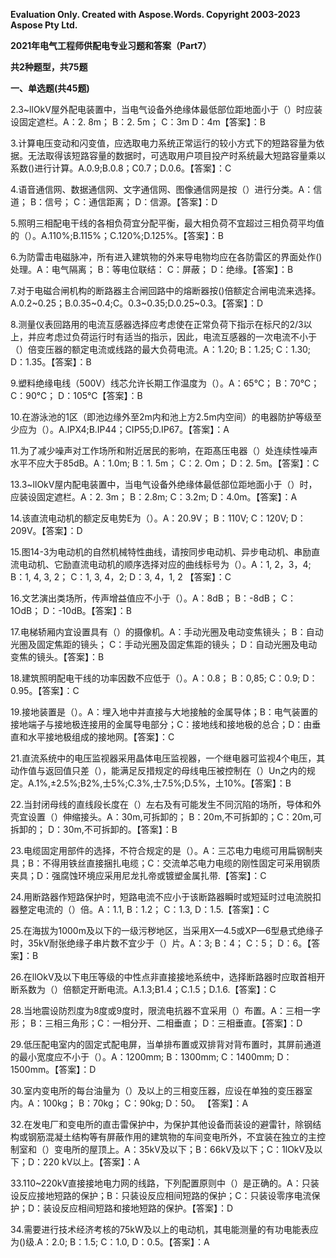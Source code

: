 ﻿**Evaluation Only. Created with Aspose.Words. Copyright 2003-2023 Aspose Pty Ltd.**

**2021年电气工程师供配电专业习题和答案（Part7）**

**共2种题型，共75题**

**一、单选题(共45题)**

2\.3~llOkV屋外配电装置中，当电气设备外绝缘体最低部位距地面小于（）时应装设固定遮栏。A：2. 8m； B：2. 5m； C：3m D：4m【答案】：B

3\.计算电压变动和闪变值，应选取电力系统正常运行的较小方式下的短路容量为依据。无法取得该短路容量的数据时，可选取用户项目投产时系统最大短路容量乘以系数()进行计算。A.0.9;B.0.8；C0.7；D.0.6。【答案】：C

4\.语音通信网、数据通信网、文字通信网、图像通信网是按（）进行分类。A：信道； B：信号； C：通信距离； D：信源。【答案】：D

5\.照明三相配电干线的各相负荷宜分配平衡，最大相负荷不宜超过三相负荷平均值的（）。A.110%;B.115%；C.120%;D.125%。【答案】：B

6\.为防雷击电磁脉冲，所有进入建筑物的外来导电物均应在各防雷区的界面处作()处理。A：电气隔离； B：等电位联结： C：屏蔽； D：绝缘。【答案】：B

7\.对于电磁合闸机构的断路器主合闸回路中的熔断器按()倍额定合闸电流来选择。A.0.2~0.25；B.0.35~0.4;C。0.3~0.35;D.0.25~0.3。【答案】：D

8\.测量仪表回路用的电流互感器选择应考虑使在正常负荷下指示在标尺的2/3以上，并应考虑过负荷运行时有适当的指示，因此，电流互感器的一次电流不小于（）倍变压器的额定电流或线路的最大负荷电流。A：1.20; B：1.25; C：1.30; D：1.35。【答案】：B

9\.塑料绝缘电线（500V）线芯允许长期工作温度为（）。A：65℃； B：70℃； C：90℃； D：105℃【答案】：B

10\.在游泳池的1区（即池边缘外至2m内和池上方2.5m内空间）的电器防护等级至少应为（）。A.IPX4;B.IP44；CIP55;D.IP67。【答案】：A

11\.为了减少噪声对工作场所和附近居民的影响，在距髙压电器（）处连续性噪声水平不应大于85dB。A：1.0m; B：1. 5m； C：2. Om； D：2. 5m。【答案】：C

13\.3~llOkV屋内配电装置中，当电气设备外绝缘体最低部位距地面小于（）时，应装设固定遮栏。A：2. 3m； B：2.8m; C：3.2m; D：4.0m。【答案】：A

14\.该直流电动机的额定反电势E为（）。A：20.9V； B：110V; C：120V; D：209V。【答案】：D

15\.图14-3为电动机的自然机械特性曲线，请按同步电动机、异步电动机、串励直流电动机、它励直流电动机的顺序选择对应的曲线标号为（）。A：1, 2，3，4; B：1, 4, 3, 2； C：1, 3, 4，2; D：3, 4，1, 2 【答案】：C

16\.文艺演出类场所，传声增益值应不小于（）。A：8dB； B：-8dB； C：1OdB； D：-10dB。【答案】：B

17\.电梯轿厢内宜设置具有（）的摄像机。A：手动光圈及电动变焦镜头； B：自动光圏及固定焦距的镜头； C：手动光圈及固定焦距的镜头； D：自动光圈及电动变焦的镜头。【答案】：B

18\.建筑照明配电干线的功率因数不应低于（）。A：0.8； B：0,85; C：0.9; D：0.95。【答案】：C

19\.接地装置是（）。A：埋入地中并直接与大地接触的金属导体；B：电气装置的接地端子与接地极连接用的金属导电部分；C：接地线和接地极的总合；D：由垂直和水平接地极组成的接地网。【答案】：C

21\.直流系统中的电压监视器采用晶体电压监视器，一个继电器可监视4个电压，其动作值与返回值只差（），能满足反措规定的母线电压被控制在（）Un之内的规定。A.1%,±2.5%;B2%,士5%;C.3%,士7.5%;D.5%，土10%。【答案】：B

22\.当封闭母线的直线段长度在（）左右及有可能发生不同沉陷的场所，导体和外壳宜设置（）伸缩接头。A：30m,可拆卸的； B：20m,不可拆卸的；C：20m,可拆卸的； D：30m,不可拆卸的。【答案】：B

23\.电缆固定用部件的选择，不符合规定的是（）。A：三芯电力电缆可用扁钢制夹具；B：不得用铁丝直接捆扎电缆；C：交流单芯电力电缆的刚性固定可采用钢质夹具；D：强腐蚀环境应采用尼龙扎帝或镀塑金属扎带.【答案】：C

24\.用断路器作短路保护时，短路电流不应小于该断路器瞬时或短延时过电流脱扣器整定电流的（）倍。A：1.1, B：1.2； C：1.3, D：1.5.【答案】：C

25\.在海拔为1000m及以下的一级污秽地区，当采用X—4.5或XP—6型悬式绝缘子时，35kV耐张绝缘子串片数不宜少于（）片。A：3; B：4； C：5； D：6。【答案】：B

26\.在llOkV及以下电压等级的中性点非直接接地系统中，选择断路器时应取首相开断系数为（）倍额定开断电流。A.1.3;B1.4；C.1.5；D.1.6.【答案】：C

28\.当地震设防烈度为8度或9度时，限流电抗器不宜采用（）布置。A：三相一字形； B：三相三角形；C：一相分开、二相垂直； D：三相垂直。【答案】：D

29\.低压配电室内的固定式配电屏，当单排布置或双排背对背布置时，其屏前通道的最小宽度应不小于（）。A：1200mm; B：1300mm; C：1400mm; D：1500mm。【答案】：D

30\.室内变电所的每台油量为（）及以上的三相变压器，应设在单独的变压器室内。A：100kg； B：70kg； C：90kg; D：50。 【答案】：A

32\.在发电厂和变电所的直击雷保护中，为保护其他设备而装设的避雷针，除钢结构或钢筋混凝土结构等有屏蔽作用的建筑物的车间变电所外，不宜装在独立的主控制室和（）变电所的屋顶上。A：35kV及以下；B：66kV及以下；C：1lOkV及以下；D：220 kV以上。【答案】：A

33\.110~220kV直接接地电力网的线路，下列配置原则中（）是正确的。A：只装设反应接地短路的保护；B：只装设反应相间短路的保护；C：只装设零序电流保护；D：装设反应相间短路和接地短路的保护。【答案】：D

34\.需要进行技术经济考核的75kW及以上的电动机，其电能测量的有功电能表应为()级.A：2.0; B：1.5; C：1.0, D：0.5。【答案】：A
